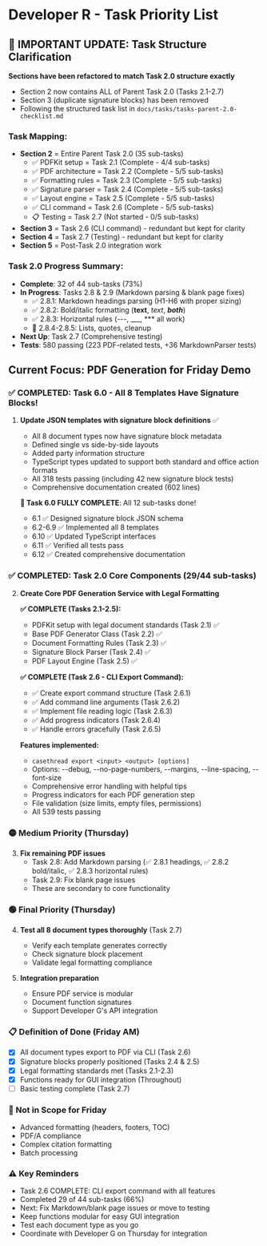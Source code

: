 # Developer R - Task Priority List

## 📢 IMPORTANT UPDATE: Task Structure Clarification
**Sections have been refactored to match Task 2.0 structure exactly**
- Section 2 now contains ALL of Parent Task 2.0 (Tasks 2.1-2.7)
- Section 3 (duplicate signature blocks) has been removed
- Following the structured task list in `docs/tasks/tasks-parent-2.0-checklist.md`

### Task Mapping:
- **Section 2** = Entire Parent Task 2.0 (35 sub-tasks)
  - ✅ PDFKit setup = Task 2.1 (Complete - 4/4 sub-tasks)
  - ✅ PDF architecture = Task 2.2 (Complete - 5/5 sub-tasks)
  - ✅ Formatting rules = Task 2.3 (Complete - 5/5 sub-tasks)
  - ✅ Signature parser = Task 2.4 (Complete - 5/5 sub-tasks)
  - ✅ Layout engine = Task 2.5 (Complete - 5/5 sub-tasks)
  - ✅ CLI command = Task 2.6 (Complete - 5/5 sub-tasks)
  - 📋 Testing = Task 2.7 (Not started - 0/5 sub-tasks)
- **Section 3** = Task 2.6 (CLI command) - redundant but kept for clarity
- **Section 4** = Task 2.7 (Testing) - redundant but kept for clarity
- **Section 5** = Post-Task 2.0 integration work

### Task 2.0 Progress Summary:
- **Complete**: 32 of 44 sub-tasks (73%)
- **In Progress**: Tasks 2.8 & 2.9 (Markdown parsing & blank page fixes)
  - ✅ 2.8.1: Markdown headings parsing (H1-H6 with proper sizing)
  - ✅ 2.8.2: Bold/italic formatting (**text**, *text*, ***both***)
  - ✅ 2.8.3: Horizontal rules (---, ___, *** all work)
  - 🔄 2.8.4-2.8.5: Lists, quotes, cleanup
- **Next Up**: Task 2.7 (Comprehensive testing)
- **Tests**: 580 passing (223 PDF-related tests, +36 MarkdownParser tests)

## Current Focus: PDF Generation for Friday Demo

### ✅ COMPLETED: Task 6.0 - All 8 Templates Have Signature Blocks!
1. **Update JSON templates with signature block definitions** ✅
   - All 8 document types now have signature block metadata
   - Defined single vs side-by-side layouts  
   - Added party information structure
   - TypeScript types updated to support both standard and office action formats
   - All 318 tests passing (including 42 new signature block tests)
   - Comprehensive documentation created (602 lines)
   
   **🎉 Task 6.0 FULLY COMPLETE**: All 12 sub-tasks done!
   - 6.1 ✅ Designed signature block JSON schema
   - 6.2-6.9 ✅ Implemented all 8 templates
   - 6.10 ✅ Updated TypeScript interfaces
   - 6.11 ✅ Verified all tests pass
   - 6.12 ✅ Created comprehensive documentation

### ✅ COMPLETED: Task 2.0 Core Components (29/44 sub-tasks)
2. **Create Core PDF Generation Service with Legal Formatting**
   
   **✅ COMPLETE (Tasks 2.1-2.5):**
   - PDFKit setup with legal document standards (Task 2.1) ✅
   - Base PDF Generator Class (Task 2.2) ✅
   - Document Formatting Rules (Task 2.3) ✅
   - Signature Block Parser (Task 2.4) ✅
   - PDF Layout Engine (Task 2.5) ✅
   
   **✅ COMPLETE (Task 2.6 - CLI Export Command):**
   - ✅ Create export command structure (Task 2.6.1)
   - ✅ Add command line arguments (Task 2.6.2)
   - ✅ Implement file reading logic (Task 2.6.3)
   - ✅ Add progress indicators (Task 2.6.4)
   - ✅ Handle errors gracefully (Task 2.6.5)
   
   **Features implemented:**
   - `casethread export <input> <output> [options]`
   - Options: --debug, --no-page-numbers, --margins, --line-spacing, --font-size
   - Comprehensive error handling with helpful tips
   - Progress indicators for each PDF generation step
   - File validation (size limits, empty files, permissions)
   - All 539 tests passing

### 🟡 Medium Priority (Thursday)
3. **Fix remaining PDF issues**
   - Task 2.8: Add Markdown parsing (✅ 2.8.1 headings, ✅ 2.8.2 bold/italic, ✅ 2.8.3 horizontal rules)
   - Task 2.9: Fix blank page issues
   - These are secondary to core functionality

### 🟢 Final Priority (Thursday)
4. **Test all 8 document types thoroughly** (Task 2.7)
   - Verify each template generates correctly
   - Check signature block placement
   - Validate legal formatting compliance

5. **Integration preparation**
   - Ensure PDF service is modular
   - Document function signatures
   - Support Developer G's API integration

### 📋 Definition of Done (Friday AM)
- [x] All document types export to PDF via CLI (Task 2.6)
- [x] Signature blocks properly positioned (Tasks 2.4 & 2.5)
- [x] Legal formatting standards met (Tasks 2.1-2.3)
- [x] Functions ready for GUI integration (Throughout)
- [ ] Basic testing complete (Task 2.7)

### 🚫 Not in Scope for Friday
- Advanced formatting (headers, footers, TOC)
- PDF/A compliance
- Complex citation formatting
- Batch processing 

### ⚠️ Key Reminders
- Task 2.6 COMPLETE: CLI export command with all features
- Completed 29 of 44 sub-tasks (66%)
- Next: Fix Markdown/blank page issues or move to testing
- Keep functions modular for easy GUI integration
- Test each document type as you go
- Coordinate with Developer G on Thursday for integration 